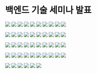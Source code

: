 # 백엔드 기술 세미나 발표

![](/seminar/img/oauth2.0-oidc-001.jpeg)
![](/seminar/img/oauth2.0-oidc-002.jpeg)
![](/seminar/img/oauth2.0-oidc-003.jpeg)
![](/seminar/img/oauth2.0-oidc-004.jpeg)
![](/seminar/img/oauth2.0-oidc-005.jpeg)
![](/seminar/img/oauth2.0-oidc-006.jpeg)
![](/seminar/img/oauth2.0-oidc-007.jpeg)
![](/seminar/img/oauth2.0-oidc-008.jpeg)
![](/seminar/img/oauth2.0-oidc-009.jpeg)
![](/seminar/img/oauth2.0-oidc-010.jpeg)

![](/seminar/img/oauth2.0-oidc-011.jpeg)
![](/seminar/img/oauth2.0-oidc-012.jpeg)
![](/seminar/img/oauth2.0-oidc-013.jpeg)
![](/seminar/img/oauth2.0-oidc-014.jpeg)
![](/seminar/img/oauth2.0-oidc-015.jpeg)
![](/seminar/img/oauth2.0-oidc-016.jpeg)
![](/seminar/img/oauth2.0-oidc-017.jpeg)
![](/seminar/img/oauth2.0-oidc-018.jpeg)
![](/seminar/img/oauth2.0-oidc-019.jpeg)
![](/seminar/img/oauth2.0-oidc-020.jpeg)

![](/seminar/img/oauth2.0-oidc-021.jpeg)
![](/seminar/img/oauth2.0-oidc-022.jpeg)
![](/seminar/img/oauth2.0-oidc-023.jpeg)
![](/seminar/img/oauth2.0-oidc-024.jpeg)
![](/seminar/img/oauth2.0-oidc-025.jpeg)
![](/seminar/img/oauth2.0-oidc-026.jpeg)
![](/seminar/img/oauth2.0-oidc-027.jpeg)
![](/seminar/img/oauth2.0-oidc-028.jpeg)
![](/seminar/img/oauth2.0-oidc-029.jpeg)
![](/seminar/img/oauth2.0-oidc-030.jpeg)

![](/seminar/img/oauth2.0-oidc-031.jpeg)
![](/seminar/img/oauth2.0-oidc-032.jpeg)
![](/seminar/img/oauth2.0-oidc-033.jpeg)
![](/seminar/img/oauth2.0-oidc-034.jpeg)
![](/seminar/img/oauth2.0-oidc-035.jpeg)
![](/seminar/img/oauth2.0-oidc-036.jpeg)
![](/seminar/img/oauth2.0-oidc-037.jpeg)
![](/seminar/img/oauth2.0-oidc-038.jpeg)
![](/seminar/img/oauth2.0-oidc-039.jpeg)
![](/seminar/img/oauth2.0-oidc-040.jpeg)

![](/seminar/img/oauth2.0-oidc-041.jpeg)
![](/seminar/img/oauth2.0-oidc-042.jpeg)
![](/seminar/img/oauth2.0-oidc-043.jpeg)
![](/seminar/img/oauth2.0-oidc-044.jpeg)
![](/seminar/img/oauth2.0-oidc-045.jpeg)
![](/seminar/img/oauth2.0-oidc-046.jpeg)